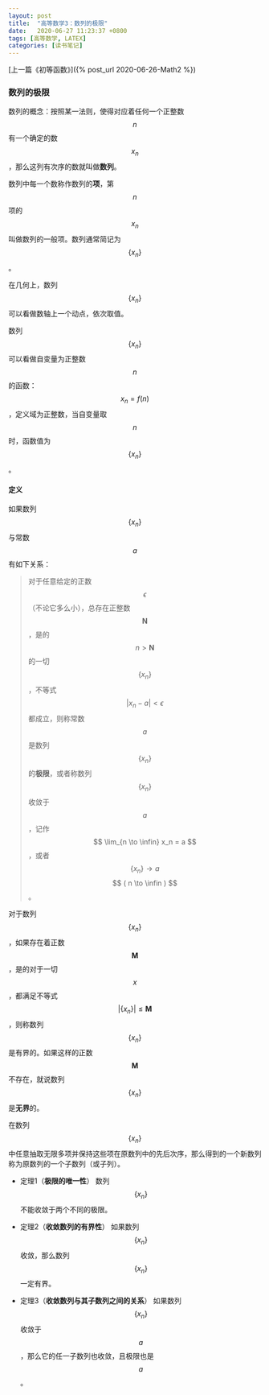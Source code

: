 ```yaml
---
layout: post
title:  "高等数学3：数列的极限"
date:   2020-06-27 11:23:37 +0800
tags: [高等数学, LATEX]
categories: [读书笔记]
---
```


[上一篇《初等函数》]({% post_url 2020-06-26-Math2 %})

### 数列的极限

数列的概念：按照某一法则，使得对应着任何一个正整数 <span> $$ n $$ </span> 有一个确定的数<span> $$ x_n $$ </span>，那么这列有次序的数就叫做**数列**。

数列中每一个数称作数列的**项**，第 <span> $$ n $$ </span> 项的 <span> $$ x_n $$ </span> 叫做数列的一般项。数列通常简记为 <span> $$ \{x_n\} $$ </span>。

在几何上，数列<span> $$ \{x_n\} $$ </span>可以看做数轴上一个动点，依次取值。

数列<span> $$ \{x_n\} $$ </span>可以看做自变量为正整数 <span> $$ n $$ </span> 的函数：<span> $$ x_n = f(n) $$ </span>，定义域为正整数，当自变量取<span> $$ n $$ </span>时，函数值为 <span> $$ \{x_n\} $$ </span>。


#### 定义

如果数列<span> $$ \{x_n\} $$ </span>与常数<span> $$ a $$ </span>有如下关系：

> 对于任意给定的正数 <span> $$ \epsilon $$ </span>（不论它多么小），总存在正整数<span> $$ \bm{N} $$ </span>，是的<span> $$ n \gt \bm{N} $$ </span>的一切<span> $$ \{x_n\} $$ </span>，不等式 <span> $$ | x_n - a | \lt \epsilon $$ </span>  都成立，则称常数<span> $$ a $$ </span>是数列<span> $$ \{x_n\} $$ </span>的**极限**，或者称数列<span> $$ \{x_n\} $$ </span>收敛于<span> $$ a $$ </span>，记作 <span> $$ \lim_{n \to \infin} x_n = a  $$ </span> ，或者<span> $$ \{x_n\} \to a $$ </span> <span> $$ ( n \to \infin ) $$ </span>。


对于数列<span> $$ \{x_n\} $$ </span>，如果存在着正数<span> $$ \bm{M} $$ </span>，是的对于一切<span> $$ x $$ </span>，都满足不等式<span> $$ | \{x_n\} | \le \bm{M} $$ </span>，则称数列<span> $$ \{x_n\} $$ </span>是有界的。如果这样的正数<span> $$ \bm{M} $$ </span>不存在，就说数列<span> $$ \{x_n\} $$ </span>是**无界**的。


在数列<span> $$ \{x_n\} $$ </span>中任意抽取无限多项并保持这些项在原数列中的先后次序，那么得到的一个新数列称为原数列的一个子数列（或子列）。


- 定理1（**极限的唯一性**） 数列 <span> $$ \{x_n\} $$ </span> 不能收敛于两个不同的极限。

- 定理2（**收敛数列的有界性**） 如果数列 <span> $$ \{x_n\} $$ </span> 收敛，那么数列 <span> $$ \{x_n\} $$ </span> 一定有界。

- 定理3（**收敛数列与其子数列之间的关系**） 如果数列<span> $$ \{x_n\} $$ </span>收敛于<span> $$ a $$ </span>，那么它的任一子数列也收敛，且极限也是<span> $$ a $$ </span>。
